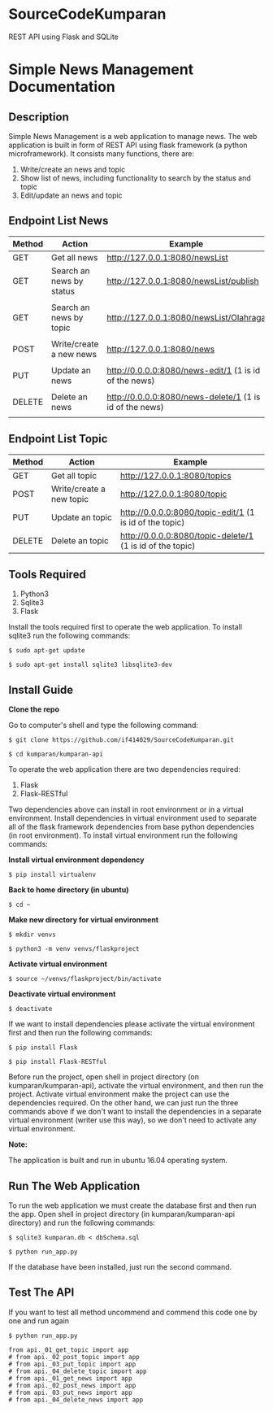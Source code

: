 # SourceCodeKumparan
REST API using Flask and SQLite
# Simple News Management Documentation

## Description
Simple News Management is a web application to manage news. The web application is built in form of REST API using flask framework (a python microframework). It consists many functions, there are:

1. Write/create an news and topic
2. Show list of news, including functionality to search by the status and topic
3. Edit/update an news and topic

## Endpoint List News

| Method | Action                     | Example                                                       |
| ------ | -------------------------- | ------------------------------------------------------------- |
| GET    | Get all news           | http://127.0.0.1:8080/newsList                                  |
| GET    | Search an news by status | http://127.0.0.1:8080/newsList/publish
                           |
| GET    | Search an news by topic | http://127.0.0.1:8080/newsList/Olahraga
                           |
| POST   | Write/create a new news | http://127.0.0.1:8080/news
                                   |
| PUT    | Update an news          | http://0.0.0.0:8080/news-edit/1 (1 is id of the news)
				|
| DELETE | Delete an news          | http://0.0.0.0:8080/news-delete/1 (1 is id of the news)
				|

## Endpoint List Topic

| Method | Action                     | Example                                                       |
| ------ | -------------------------- | ------------------------------------------------------------- |
| GET    | Get all topic           | http://127.0.0.1:8080/topics                                  |
| POST   | Write/create a new topic | http://127.0.0.1:8080/topic                                   |
| PUT    | Update an topic          | http://0.0.0.0:8080/topic-edit/1 (1 is id of the topic)   |
| DELETE | Delete an topic          | http://0.0.0.0:8080/topic-delete/1 (1 is id of the topic) |

## Tools Required
1. Python3
2. Sqlite3
3. Flask

Install the tools required first to operate the web application. To install sqlite3 run the following commands:
```
$ sudo apt-get update

$ sudo apt-get install sqlite3 libsqlite3-dev
```

## Install Guide
**Clone the repo**

Go to computer's shell and type the following command:
```
$ git clone https://github.com/if414029/SourceCodeKumparan.git

$ cd kumparan/kumparan-api
```

To operate the web application there are two dependencies required:
1. Flask
2. Flask-RESTful


Two dependencies above can install in root environment or in a virtual environment. Install dependencies in virtual environment used to separate all of the flask framework dependencies from base python dependencies (in root environment). To install virtual environment run the following commands:

**Install virtual environment dependency**
```
$ pip install virtualenv
```
**Back to home directory (in ubuntu)**
```
$ cd ~
```
**Make new directory for virtual environment**
```
$ mkdir venvs

$ python3 -m venv venvs/flaskproject
```
**Activate virtual environment**
```
$ source ~/venvs/flaskproject/bin/activate
```
**Deactivate virtual environment**
```
$ deactivate
```
If we want to install dependencies please activate the virtual environment first and then run the following commands:
```
$ pip install Flask

$ pip install Flask-RESTful

```

Before run the project, open shell in project directory (on kumparan/kumparan-api), activate the virtual environment, and then run the project. Activate virtual environment make the project can use the dependencies required. On the other hand, we can just run the three commands above if we don't want to install the dependencies in a separate virtual environment (writer use this way), so we don't need to activate any virtual environment.

**Note:**

The application is built and run in ubuntu 16.04 operating system.

## Run The Web Application
To run the web application we must create the database first and then run the app. Open shell in project directory (in kumparan/kumparan-api directory) and run the following commands:
```
$ sqlite3 kumparan.db < dbSchema.sql

$ python run_app.py
```
If the database have been installed, just run the second command.

## Test The API
If you want to test all method uncommend and commend this code one by one and run again
```
$ python run_app.py

```
	from api._01_get_topic import app
	# from api._02_post_topic import app
	# from api._03_put_topic import app
	# from api._04_delete_topic import app
	# from api._01_get_news import app
	# from api._02_post_news import app	
	# from api._03_put_news import app	
	# from api._04_delete_news import app
